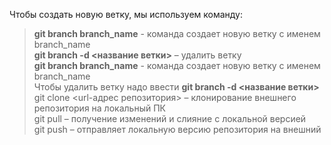 Чтобы создать новую ветку, мы используем команду:  
> **git branch branch_name** - команда создает новую ветку с именем branch_name  
> **git branch -d <название ветки>** – удалить ветку  
> **git branch branch_name** - команда создает новую ветку с именем branch_name  
> Чтобы удалить ветку надо ввести **git branch -d <название ветки>**
>git clone <url-адрес репозитория> – клонирование внешнего репозитория на  локальный ПК  
>git pull – получение изменений и слияние с локальной версией  
>git push – отправляет локальную версию репозитория на внешний